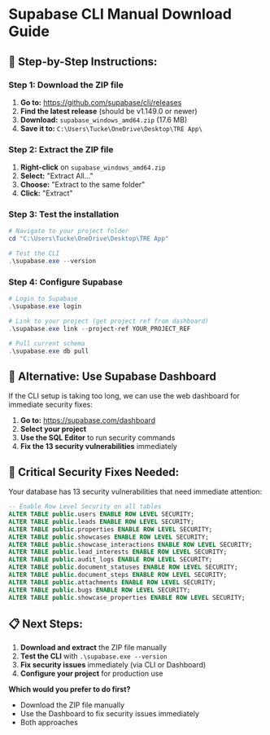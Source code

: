 # Supabase CLI Manual Download Guide

## 🚀 **Step-by-Step Instructions:**

### **Step 1: Download the ZIP file**
1. **Go to:** https://github.com/supabase/cli/releases
2. **Find the latest release** (should be v1.149.0 or newer)
3. **Download:** `supabase_windows_amd64.zip` (17.6 MB)
4. **Save it to:** `C:\Users\Tucke\OneDrive\Desktop\TRE App\`

### **Step 2: Extract the ZIP file**
1. **Right-click** on `supabase_windows_amd64.zip`
2. **Select:** "Extract All..."
3. **Choose:** "Extract to the same folder"
4. **Click:** "Extract"

### **Step 3: Test the installation**
```powershell
# Navigate to your project folder
cd "C:\Users\Tucke\OneDrive\Desktop\TRE App"

# Test the CLI
.\supabase.exe --version
```

### **Step 4: Configure Supabase**
```powershell
# Login to Supabase
.\supabase.exe login

# Link to your project (get project ref from dashboard)
.\supabase.exe link --project-ref YOUR_PROJECT_REF

# Pull current schema
.\supabase.exe db pull
```

## 🔧 **Alternative: Use Supabase Dashboard**

If the CLI setup is taking too long, we can use the web dashboard for immediate security fixes:

1. **Go to:** https://supabase.com/dashboard
2. **Select your project**
3. **Use the SQL Editor** to run security commands
4. **Fix the 13 security vulnerabilities** immediately

## 🚨 **Critical Security Fixes Needed:**

Your database has 13 security vulnerabilities that need immediate attention:

```sql
-- Enable Row Level Security on all tables
ALTER TABLE public.users ENABLE ROW LEVEL SECURITY;
ALTER TABLE public.leads ENABLE ROW LEVEL SECURITY;
ALTER TABLE public.properties ENABLE ROW LEVEL SECURITY;
ALTER TABLE public.showcases ENABLE ROW LEVEL SECURITY;
ALTER TABLE public.showcase_interactions ENABLE ROW LEVEL SECURITY;
ALTER TABLE public.lead_interests ENABLE ROW LEVEL SECURITY;
ALTER TABLE public.audit_logs ENABLE ROW LEVEL SECURITY;
ALTER TABLE public.document_statuses ENABLE ROW LEVEL SECURITY;
ALTER TABLE public.document_steps ENABLE ROW LEVEL SECURITY;
ALTER TABLE public.attachments ENABLE ROW LEVEL SECURITY;
ALTER TABLE public.bugs ENABLE ROW LEVEL SECURITY;
ALTER TABLE public.showcase_properties ENABLE ROW LEVEL SECURITY;
```

## 📋 **Next Steps:**

1. **Download and extract** the ZIP file manually
2. **Test the CLI** with `.\supabase.exe --version`
3. **Fix security issues** immediately (via CLI or Dashboard)
4. **Configure your project** for production use

**Which would you prefer to do first?**
- Download the ZIP file manually
- Use the Dashboard to fix security issues immediately
- Both approaches
